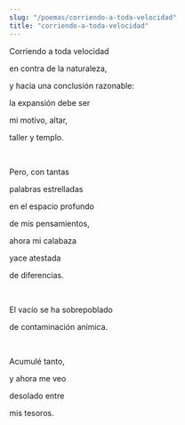 ```yaml
---
slug: "/poemas/corriendo-a-toda-velocidad"
title: "corriendo-a-toda-velocidad"
---
```

Corriendo a toda velocidad

en contra de la naturaleza, 

y hacia una conclusión razonable: 

la expansión debe ser 

mi motivo, altar, 

taller y templo. 

&nbsp;

Pero, con tantas 

palabras estrelladas 

en el espacio profundo 

de mis pensamientos, 

ahora mi calabaza 

yace atestada 

de diferencias.

&nbsp;

El vacío se ha sobrepoblado 

de contaminación anímica. 

&nbsp;

Acumulé tanto, 

y ahora me veo 

desolado entre 

mis tesoros.